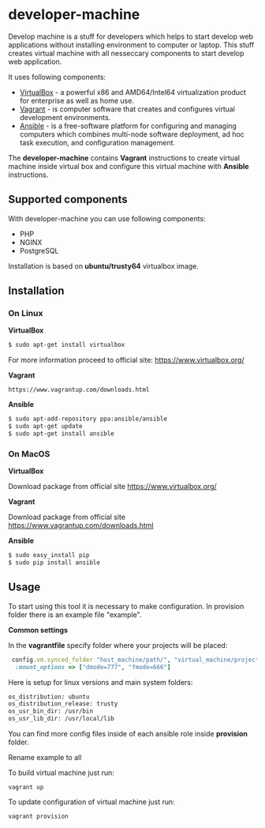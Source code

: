 # developer-machine

Develop machine is a stuff for developers which helps to start develop web applications without installing 
environment to computer or laptop. 
This stuff creates virtual machine with all nesseccary components to start develop web application. 

It uses following components:
* [VirtualBox](https://www.virtualbox.org/) - a powerful x86 and AMD64/Intel64 virtualization product for enterprise as well as home use.
* [Vagrant](https://www.vagrantup.com/) - is computer software that creates and configures virtual development environments.
* [Ansible](https://www.ansible.com/) - is a free-software platform for configuring and managing computers which combines multi-node software deployment, ad hoc task execution, and configuration management.

The **developer-machine** contains **Vagrant** instructions to create virtual machine inside virtual box and configure this
virtual machine with **Ansible** instructions.

## Supported components

With developer-machine you can use following components:

* PHP
* NGINX
* PostgreSQL

Installation is based on **ubuntu/trusty64** virtualbox image.

## Installation

### On Linux

**VirtualBox**

```sh
$ sudo apt-get install virtualbox
```

For more information proceed to official site: https://www.virtualbox.org/

**Vagrant**


```
https://www.vagrantup.com/downloads.html
```


**Ansible**

```sh
$ sudo apt-add-repository ppa:ansible/ansible
$ sudo apt-get update
$ sudo apt-get install ansible
```

### On MacOS

**VirtualBox**

Download package from official site https://www.virtualbox.org/



**Vagrant**

Download package from official site https://www.vagrantup.com/downloads.html


**Ansible**

```sh
$ sudo easy_install pip
$ sudo pip install ansible
```

## Usage

To start using this tool it is necessary to make configuration. In provision folder there is an example file "example".

**Common settings**

In the **vagrantfile** specify folder where your projects will be placed:

```ruby
 config.vm.synced_folder "host_machine/path/", "virtual_machine/project", 
  :mount_options => ["dmode=777", "fmode=666"]
```

Here is setup for linux versions and main system folders:

```sh
os_distribution: ubuntu
os_distribution_release: trusty
os_usr_bin_dir: /usr/bin
os_usr_lib_dir: /usr/local/lib
```

You can find more config files inside of each ansible role inside **provision** folder. 

Rename example to all 

To build virtual machine just run:

```
vagrant up
```

To update configuration of virtual machine just run:

```
vagrant provision
```
